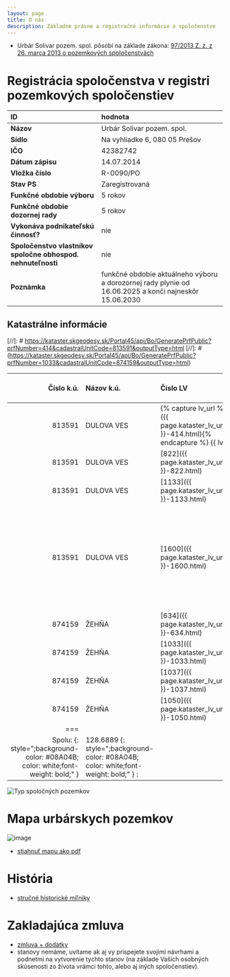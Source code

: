 ```yaml
---
layout: page
title: O nás
description: Základne právne a registračné informácie o spoločenstve
---
```


- Urbár Solivar pozem. spol. pôsobí na základe zákona: [97/2013 Z. z. z 26. marca 2013 o pozemkových spoločenstvách](https://www.slov-lex.sk/pravne-predpisy/SK/ZZ/2013/97/) 

# Registrácia spoločenstva v registri pozemkových spoločenstiev


| ID | hodnota |
| :---------- | :-------------------------------------------------------- |
| **Názov** | Urbár Solivar pozem. spol. |
| **Sídlo** | Na vyhliadke 6, 080 05	Prešov	 |
| **IČO** | 42382742 |
| **Dátum zápisu** | 14.07.2014 |
| **Vložka číslo** | R-0090/PO |
| **Stav PS** | Zaregistrovaná |
| **Funkčné obdobie výboru** | 5 rokov |
| **Funkčné obdobie dozornej rady** | 5 rokov |
| **Vykonáva podnikateľskú činnosť?** | nie |
| **Spoločenstvo vlastníkov spoločne obhospod. nehnuteľnosti** | nie |
| **Poznámka** | funkčné obdobie aktuálneho výboru a dorozornej rady plynie od 	16.06.2025 a konči najneskôr 	15.06.2030 |

## Katastrálne informácie

[//]: # https://kataster.skgeodesy.sk/Portal45/api/Bo/GeneratePrfPublic?prfNumber=414&cadastralUnitCode=813591&outputType=html
[//]: # (https://kataster.skgeodesy.sk/Portal45/api/Bo/GeneratePrfPublic?prfNumber=1033&cadastralUnitCode=874159&outputType=html) 

| Číslo k.ú. | Názov k.ú. | Číslo LV | Poznámka (typ pozemkov)|Výmera [ha]|
|----------: | :--------- | :------- | :--------| --------:|
| 813591 | DULOVA VES | {% capture lv_url %}[414]({{ page.kataster_lv_uri_prefix }}-414.html){% endcapture %}  {{ lv_url }} | TPP |	5.9829	|	
| 813591 | DULOVA VES | [822]({{ page.kataster_lv_uri_prefix }}-822.html) | TPP, orná pôda |19.0824		|	
| 813591 | DULOVA VES | [1133]({{ page.kataster_lv_uri_prefix }}-1133.html) | Zastavaná plocha a nádvorie|0.0127		|	
| 813591 | DULOVA VES | [1600]({{ page.kataster_lv_uri_prefix }}-1600.html)| Lesný pozemok, Ostatná plocha, Trvalý trávny porast, Vodná plocha, Zastavaná plocha a nádvorie |43.9012|
| 874159 | ŽEHŇA | [634]({{ page.kataster_lv_uri_prefix }}-634.html)	    | TPP |	0.0518|
| 874159 | ŽEHŇA | [1033]({{ page.kataster_lv_uri_prefix }}-1033.html)     | TPP | 24.4756|	
| 874159 | ŽEHŇA | [1037]({{ page.kataster_lv_uri_prefix }}-1037.html)     | Lesný pozemok |35.1536|
| 874159 | ŽEHŇA | [1050]({{ page.kataster_lv_uri_prefix }}-1050.html)     | Lesný pozemok |0.0287|
|===
| Spolu:   {: style=";background-color: #08A04B; color: white;font-weight: bold;" }  | 128.6889  {: style=";background-color: #08A04B; color: white;font-weight: bold;" }  :||||

![Typ spoločných pozemkov](https://github.com/user-attachments/assets/a14b834c-ce20-4120-9a46-1a3f0e7e6fdf)

# Mapa urbárskych pozemkov
![image](/assets/img/2024-12-25-MapaUrbaru-small.png)
- [stiahnuť mapu ako pdf](/assets/2024-12-25-UrbarskePozemky.pdf)

# História
- [stručné historické míľniky](/historia/)

# Zakladajúca zmluva
- [zmluva + dodatky](/docs/)
- stanovy nemáme, uvítame ak aj vy prispejete svojimi návrhami a podnetmi na vytvorenie tychto stanov (na základe Vašich osobných skúsenosti zo života vrámci tohto, alebo aj iných spoločenstiev).
